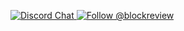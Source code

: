 <p>
  <a href="https://discord.gg/">
    <img src="https://img.shields.io/badge/chat-on%20discord-7289DA.svg" alt="Discord Chat" />
  </a>
  <a href="https://twitter.com/intent/follow?screen_name=blockreview">
    <img src="https://img.shields.io/twitter/follow/blockreview.svg?label=Follow%20@blockreview" alt="Follow @blockreview" />
  </a>
</p>
